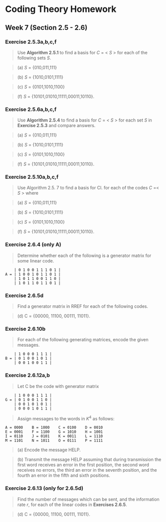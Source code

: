 # Coding Theory Homework

## Week 7 (Section 2.5 - 2.6)

### Exercise 2.5.3a,b,c,f

> Use **Algorithm 2.5.1** to find a basis for *C* = < *S* > for each of the following sets *S*.

> (a) *S* = {010,011,111}

> (b) *S* = {1010,0101,1111}

> (c)	*S* = {0101,1010,1100}

> (f)	*S* = {10101,01010,11111,00011,10110}.

### Exercise 2.5.6a,b,c,f

> Use **Algorithm 2.5.4** to find a basis for *C* = < *S* > for each set *S* in **Exercise 2.5.3** and compare answers.

> (a) *S* = {010,011,111}

> (b) *S* = {1010,0101,1111}

> (c)	*S* = {0101,1010,1100}

> (f)	*S* = {10101,01010,11111,00011,10110}.

### Exercise 2.5.10a,b,c,f

> Use Algorithm 2.5. 7 to find a basis for Cl. for each of the codes *C* =< *S* > where

> (a) *S* = {010,011,111}

> (b) *S* = {1010,0101,1111}

> (c)	*S* = {0101,1010,1100}

> (f)	*S* = {10101,01010,11111,00011,10110}.

### Exercise 2.6.4 (only A)

> Determine whether each of the following is a generator matrix for some linear code. 
```
    | 0 1 0 0 1 1 1 0 1 | 
A = | 1 0 0 1 0 1 1 0 1 | 
    | 1 0 1 1 0 0 1 1 0 | 
    | 1 0 1 1 0 1 1 0 1 | 
```

### Exercise 2.6.5d

> Find a generator matrix in RREF for each of the following codes.

> (d) C = {00000, 11100, 00111, 11011}.

### Exercise 2.6.10b

> For each of the following generating matrices, encode the given messages.
``` 
    | 1 0 0 0 1 1 1 |  
B = | 0 1 0 0 1 0 1 |  
    | 0 0 1 0 0 1 1 |  
```

### Exercise 2.6.12a,b

> Let C be the code with generator matrix
```
    | 1 0 0 0 1 1 1 |  
G = | 0 1 0 0 1 1 0 |  
    | 0 0 1 0 1 0 1 |  
    | 0 0 0 1 0 1 1 |  
```

> Assign messages to the words in *K*<sup>4</sup> as follows:
```
A = 0000    B = 1000    C = 0100    D = 0010  
E = 0001    F = 1100    G = 1010    H = 1001  
I = 0110    J = 0101    K = 0011    L = 1110  
M = 1101    N = 1011    O = 0111    P = 1111  
```
> (a) Encode the message HELP.

> (b) Transmit the message HELP assuming that during transmission the first word receives an error in the first position, the second word receives no errors, the third an error in the seventh position, and the fourth an error in the fifth and sixth positions.

### Exercise 2.6.13 (only for 2.6.5d)

> Find the number of messages which can be sent, and the information rate *r*, for each of the linear codes in **Exercises 2.6.5**.

> (d) C = {00000, 11100, 00111, 11011}.
